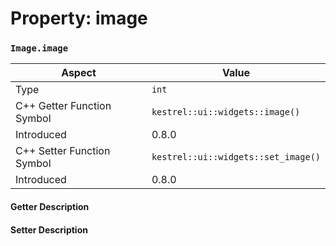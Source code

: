 
# Property: image
### `Image.image`

| Aspect | Value |
| --- | --- |
| Type | `int` |
| C++ Getter Function Symbol | `kestrel::ui::widgets::image()` |
| Introduced | 0.8.0 |
| C++ Setter Function Symbol | `kestrel::ui::widgets::set_image()` |
| Introduced | 0.8.0 |

#### Getter Description

#### Setter Description

